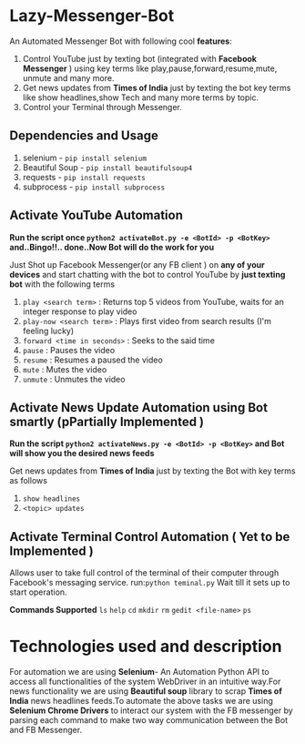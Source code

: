 # Lazy-Messenger-Bot 
An Automated Messenger Bot with following cool **features**:
1. Control YouTube just by texting bot (integrated with  **Facebook Messenger** ) using key terms like play,pause,forward,resume,mute, unmute and many more.
2. Get news updates  from **Times of India**  just by texting the bot key terms like show headlines,show Tech and many more terms by topic.
3. Control your Terminal through Messenger.

## Dependencies and Usage

1. selenium - `pip install selenium`
2. Beautiful Soup - `pip install beautifulsoup4`
3. requests - `pip install requests`
4. subprocess - `pip install subprocess`

## Activate YouTube Automation

**Run the script once `python2 activateBot.py -e <BotId> -p <BotKey>` and..Bingo!!.. done..Now Bot will do the work for you**

Just Shot up Facebook Messenger(or any FB client ) on **any of your devices** and start chatting with the bot to control YouTube by **just texting bot** with the following terms
1. `play <search term>` : Returns top 5 videos from YouTube, waits for an integer response to play video
2. `play-now <search term>` : Plays first video from search results (I'm feeling lucky)
3. `forward <time in seconds>` : Seeks to the said time
4. `pause` : Pauses the video
5. `resume` : Resumes a paused the video
6. `mute` : Mutes the video
7. `unmute` : Unmutes the video

## Activate News Update Automation using Bot smartly (pPartially Implemented )

**Run the script `python2 activateNews.py -e <BotId> -p <BotKey>` and Bot will show you the desired news feeds**

Get news updates from **Times of India** just by texting the Bot with key terms as follows
1. `show headlines`
2. `<topic> updates`

## Activate Terminal Control Automation ( Yet to be Implemented )

Allows user to take full control of the terminal of their computer through Facebook's messaging service.
run:`python teminal.py`
Wait till it sets up to start operation.

**Commands Supported**
`ls`  `help` `cd` `mkdir` `rm` `gedit <file-name>` `ps` 


# Technologies used and description

For automation we are using **Selenium**- An Automation Python API to access all functionalities of the system WebDriver in an intuitive way.For news functionality we are using **Beautiful soup** library to scrap **Times of India** news headlines feeds.To automate the above tasks we are using **Selenium Chrome Drivers** to interact our system with the FB messenger by parsing each command to make two way communication between the Bot and FB Messenger.
